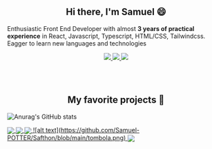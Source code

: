 <p align="center">
 <h2 align="center">Hi there, I'm Samuel 😄</h2>
</p>

Enthusiastic Front End Developer with almost **3 years of practical experience** in React, Javascript, Typescript, HTML/CSS, Tailwindcss. Eagger to learn new languages and technologies
<p align='center'>
<a href="https://a.paddle.com/v2/click/16413/119403?link=1227">
      <img src="https://img.shields.io/badge/Enthusiast%20%E2%86%92-gray.svg?colorA=655BE1&colorB=4F44D6&style=for-the-badge"/>
</a>
<a href="https://a.paddle.com/v2/click/16413/119403?link=1227">
      <img src="https://img.shields.io/badge/Fast WORKER%20%E2%86%92-gray.svg?colorA=61c265&colorB=4CAF50&style=for-the-badge"/>
</a>
<a href="https://a.paddle.com/v2/click/16413/119403?link=1227">
      <img src="https://img.shields.io/badge/Fast WORKER%20%E2%86%92-gray.svg?colorA=9737e5&colorB=d3346c&style=for-the-badge"/>
</a>
   </p>
<br />
<br />
<p align="center">
 <h2 align='center'> My favorite projects 🤔</h2>
</p>

![Anurag's GitHub stats](https://github-readme-stats.vercel.app/api?username=Samuel-POTTER&show_icons=true&theme=dracula&hide=prs&count_private=true)

<a href="https://github.com/anuraghazra/convoychat">
  <img align="center" src="https://github-readme-stats.vercel.app/api/pin/?username=Samuel-POTTER&repo=PrimeVisualizer" />
</a>
<a href="https://github.com/anuraghazra/github-readme-stats">
  <img align="center" src="https://github-readme-stats.vercel.app/api/pin/?username=Samuel-POTTER&repo=LorentzAttractor" />
</a>
<a href="https://github.com/anuraghazra/convoychat">
  <img align="center" src="https://github-readme-stats.vercel.app/api/pin/?username=Samuel-POTTER&repo=Crypto2021" />
</a>
<a href="https://github.com/anuraghazra/convoychat">
  ![alt text](https://github.com/Samuel-POTTER/Safthon/blob/main/tombola.png)
  <img align="center" src="https://github-readme-stats.vercel.app/api/pin/?username=Samuel-POTTER&repo=Safthon" />
</a>
